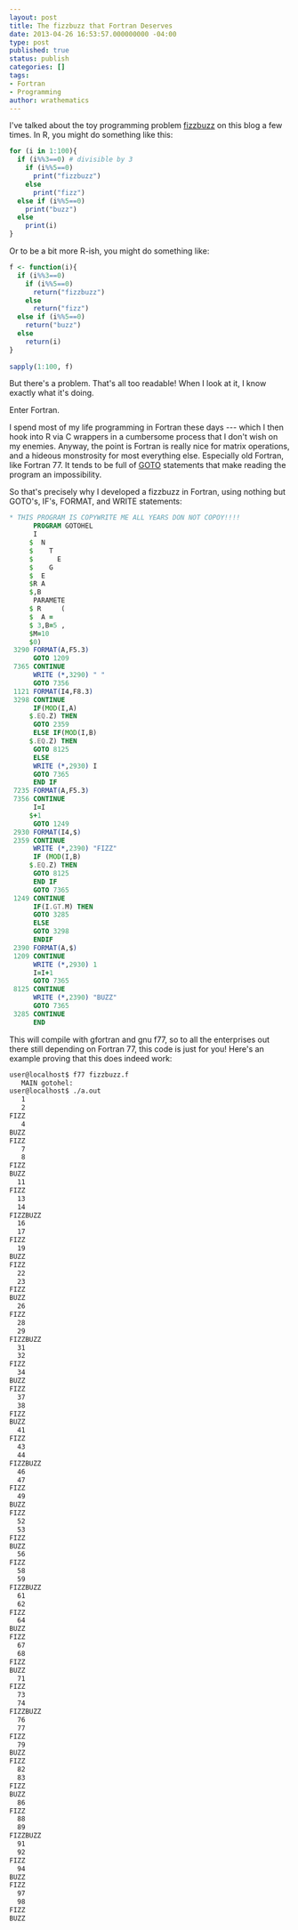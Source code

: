```yaml
---
layout: post
title: The fizzbuzz that Fortran Deserves
date: 2013-04-26 16:53:57.000000000 -04:00
type: post
published: true
status: publish
categories: []
tags:
- Fortran
- Programming
author: wrathematics
---
```



I've talked about the toy programming problem [fizzbuzz](https://en.wikipedia.org/wiki/Bizz_buzz) on this blog a few times. In R, you might do something like this:

```R
for (i in 1:100){
  if (i%%3==0) # divisible by 3
    if (i%%5==0)
      print("fizzbuzz")
    else
      print("fizz")
  else if (i%%5==0)
    print("buzz")
  else
    print(i)
}
```

Or to be a bit more R-ish, you might do something like:

```R
f <- function(i){
  if (i%%3==0)
    if (i%%5==0)
      return("fizzbuzz")
    else
      return("fizz")
  else if (i%%5==0)
    return("buzz")
  else
    return(i)
}
 
sapply(1:100, f)
```

But there's a problem. That's all too readable! When I look at it, I know exactly what it's doing.

Enter Fortran.

I spend most of my life programming in Fortran these days --- which I then hook into R via C wrappers in a cumbersome process that I don't wish on my enemies. Anyway, the point is Fortran is really nice for matrix operations, and a hideous monstrosity for most everything else. Especially old Fortran, like Fortran 77. It tends to be full of [GOTO](https://en.wikipedia.org/wiki/Goto) statements that make reading the program an impossibility.

So that's precisely why I developed a fizzbuzz in Fortran, using nothing but GOTO's, IF's, FORMAT, and WRITE statements:

```fortran
* THIS PROGRAM IS COPYWRITE ME ALL YEARS DON NOT COPOY!!!!
      PROGRAM GOTOHEL
      I
     $  N
     $    T
     $      E
     $    G
     $  E
     $R A
     $,B
      PARAMETE
     $ R     (
     $  A =
     $ 3,B=5 ,
     $M=10
     $0)
 3290 FORMAT(A,F5.3)
      GOTO 1209
 7365 CONTINUE
      WRITE (*,3290) " "
      GOTO 7356
 1121 FORMAT(I4,F8.3)
 3298 CONTINUE
      IF(MOD(I,A)
     $.EQ.Z) THEN
      GOTO 2359
      ELSE IF(MOD(I,B)
     $.EQ.Z) THEN
      GOTO 8125
      ELSE
      WRITE (*,2930) I
      GOTO 7365
      END IF
 7235 FORMAT(A,F5.3)
 7356 CONTINUE
      I=I
     $+1
      GOTO 1249
 2930 FORMAT(I4,$)
 2359 CONTINUE
      WRITE (*,2390) "FIZZ"
      IF (MOD(I,B)
     $.EQ.Z) THEN
      GOTO 8125
      END IF
      GOTO 7365
 1249 CONTINUE
      IF(I.GT.M) THEN
      GOTO 3285
      ELSE
      GOTO 3298
      ENDIF
 2390 FORMAT(A,$)
 1209 CONTINUE
      WRITE (*,2930) 1
      I=I+1
      GOTO 7365
 8125 CONTINUE
      WRITE (*,2390) "BUZZ"
      GOTO 7365
 3285 CONTINUE
      END
```

This will compile with gfortran and gnu f77, so to all the enterprises
out there still depending on Fortran 77, this code is just for you!
Here's an example proving that this does indeed work:

```bash
user@localhost$ f77 fizzbuzz.f
   MAIN gotohel:
user@localhost$ ./a.out 
   1 
   2 
FIZZ 
   4 
BUZZ 
FIZZ 
   7 
   8 
FIZZ 
BUZZ 
  11 
FIZZ 
  13 
  14 
FIZZBUZZ 
  16 
  17 
FIZZ 
  19 
BUZZ 
FIZZ 
  22 
  23 
FIZZ 
BUZZ 
  26 
FIZZ 
  28 
  29 
FIZZBUZZ 
  31 
  32 
FIZZ 
  34 
BUZZ 
FIZZ 
  37 
  38 
FIZZ 
BUZZ 
  41 
FIZZ 
  43 
  44 
FIZZBUZZ 
  46 
  47 
FIZZ 
  49 
BUZZ 
FIZZ 
  52 
  53 
FIZZ 
BUZZ 
  56 
FIZZ 
  58 
  59 
FIZZBUZZ 
  61 
  62 
FIZZ 
  64 
BUZZ 
FIZZ 
  67 
  68 
FIZZ 
BUZZ 
  71 
FIZZ 
  73 
  74 
FIZZBUZZ 
  76 
  77 
FIZZ 
  79 
BUZZ 
FIZZ 
  82 
  83 
FIZZ 
BUZZ 
  86 
FIZZ 
  88 
  89 
FIZZBUZZ 
  91 
  92 
FIZZ 
  94 
BUZZ 
FIZZ 
  97 
  98 
FIZZ 
BUZZ 
```
